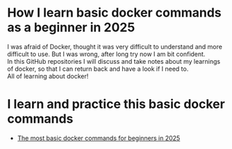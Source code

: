 # How I learn basic docker commands as a beginner in 2025
I was afraid of Docker, thought it was very difficult to understand and more difficult to use. But I was wrong, after long try now I am bit confident.</br>
In this GitHub repositories I will discuss and take notes about my learnings of docker, so that I can return back and have a look if I need to.</br>
All of learning about docker!

# I learn and practice this basic docker commands
- [The most basic docker commands for beginners in 2025](https://monirulmimnets.blogspot.com/2025/04/the-most-basic-docker-commands-for.html)

